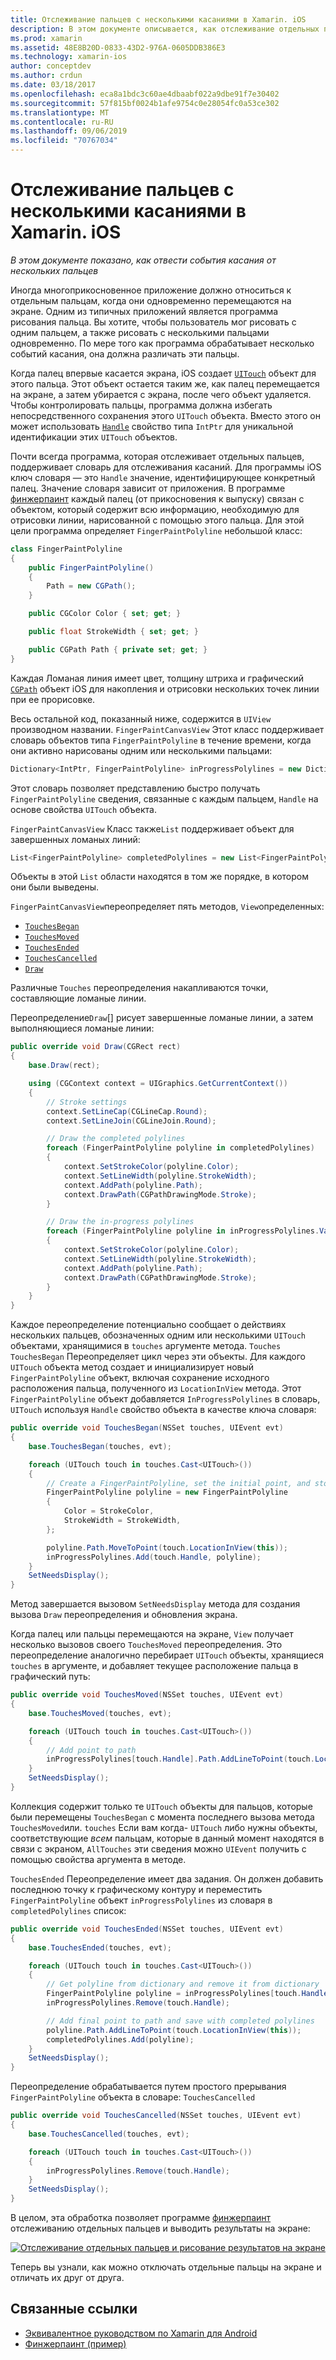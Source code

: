 ```yaml
---
title: Отслеживание пальцев с несколькими касаниями в Xamarin. iOS
description: В этом документе описывается, как отслеживание отдельных пальцев в жестовх с несколькими касаниями в приложении Xamarin. iOS. Пример приложения для рисования на основе пальца.
ms.prod: xamarin
ms.assetid: 48E8B20D-0833-43D2-976A-0605DDB386E3
ms.technology: xamarin-ios
author: conceptdev
ms.author: crdun
ms.date: 03/18/2017
ms.openlocfilehash: eca8a1bdc3c60ae4dbaabf022a9dbe91f7e30402
ms.sourcegitcommit: 57f815bf0024b1afe9754c0e28054fc0a53ce302
ms.translationtype: MT
ms.contentlocale: ru-RU
ms.lasthandoff: 09/06/2019
ms.locfileid: "70767034"
---
```

# <a name="multi-touch-finger-tracking-in-xamarinios"></a>Отслеживание пальцев с несколькими касаниями в Xamarin. iOS

_В этом документе показано, как отвести события касания от нескольких пальцев_

Иногда многоприкосновенное приложение должно относиться к отдельным пальцам, когда они одновременно перемещаются на экране. Одним из типичных приложений является программа рисования пальца. Вы хотите, чтобы пользователь мог рисовать с одним пальцем, а также рисовать с несколькими пальцами одновременно. По мере того как программа обрабатывает несколько событий касания, она должна различать эти пальцы.

Когда палец впервые касается экрана, iOS создает [`UITouch`](xref:UIKit.UITouch) объект для этого пальца. Этот объект остается таким же, как палец перемещается на экране, а затем убирается с экрана, после чего объект удаляется. Чтобы контролировать пальцы, программа должна избегать непосредственного сохранения этого `UITouch` объекта. Вместо этого он может использовать [`Handle`](xref:Foundation.NSObject.Handle) свойство типа `IntPtr` для уникальной идентификации этих `UITouch` объектов.

Почти всегда программа, которая отслеживает отдельных пальцев, поддерживает словарь для отслеживания касаний. Для программы iOS ключ словаря — это `Handle` значение, идентифицирующее конкретный палец. Значение словаря зависит от приложения. В программе [финжерпаинт](https://docs.microsoft.com/samples/xamarin/ios-samples/applicationfundamentals-fingerpaint) каждый палец (от прикосновения к выпуску) связан с объектом, который содержит всю информацию, необходимую для отрисовки линии, нарисованной с помощью этого пальца. Для этой цели программа определяет `FingerPaintPolyline` небольшой класс:

```csharp
class FingerPaintPolyline
{
    public FingerPaintPolyline()
    {
        Path = new CGPath();
    }

    public CGColor Color { set; get; }

    public float StrokeWidth { set; get; }

    public CGPath Path { private set; get; }
}
```

Каждая Ломаная линия имеет цвет, толщину штриха и графический [`CGPath`](xref:CoreGraphics.CGPath) объект iOS для накопления и отрисовки нескольких точек линии при ее прорисовке.

Весь остальной код, показанный ниже, содержится в `UIView` производном названии. `FingerPaintCanvasView` Этот класс поддерживает словарь объектов типа `FingerPaintPolyline` в течение времени, когда они активно нарисованы одним или несколькими пальцами:

```csharp
Dictionary<IntPtr, FingerPaintPolyline> inProgressPolylines = new Dictionary<IntPtr, FingerPaintPolyline>();
```

Этот словарь позволяет представлению быстро получать `FingerPaintPolyline` сведения, связанные с каждым пальцем, `Handle` на основе свойства `UITouch` объекта.

`FingerPaintCanvasView` Класс также`List` поддерживает объект для завершенных ломаных линий:

```csharp
List<FingerPaintPolyline> completedPolylines = new List<FingerPaintPolyline>();
```

Объекты в этой `List` области находятся в том же порядке, в котором они были выведены.

`FingerPaintCanvasView`переопределяет пять методов, `View`определенных:

- [`TouchesBegan`](xref:UIKit.UIResponder.TouchesBegan(Foundation.NSSet,UIKit.UIEvent))
- [`TouchesMoved`](xref:UIKit.UIResponder.TouchesMoved(Foundation.NSSet,UIKit.UIEvent))
- [`TouchesEnded`](xref:UIKit.UIResponder.TouchesEnded(Foundation.NSSet,UIKit.UIEvent))
- [`TouchesCancelled`](xref:UIKit.UIResponder.TouchesCancelled(Foundation.NSSet,UIKit.UIEvent))
- [`Draw`](xref:UIKit.UIView.Draw(CoreGraphics.CGRect))

Различные `Touches` переопределения накапливаются точки, составляющие ломаные линии.

Переопределение`Draw`[] рисует завершенные ломаные линии, а затем выполняющиеся ломаные линии:

```csharp
public override void Draw(CGRect rect)
{
    base.Draw(rect);

    using (CGContext context = UIGraphics.GetCurrentContext())
    {
        // Stroke settings
        context.SetLineCap(CGLineCap.Round);
        context.SetLineJoin(CGLineJoin.Round);

        // Draw the completed polylines
        foreach (FingerPaintPolyline polyline in completedPolylines)
        {
            context.SetStrokeColor(polyline.Color);
            context.SetLineWidth(polyline.StrokeWidth);
            context.AddPath(polyline.Path);
            context.DrawPath(CGPathDrawingMode.Stroke);
        }

        // Draw the in-progress polylines
        foreach (FingerPaintPolyline polyline in inProgressPolylines.Values)
        {
            context.SetStrokeColor(polyline.Color);
            context.SetLineWidth(polyline.StrokeWidth);
            context.AddPath(polyline.Path);
            context.DrawPath(CGPathDrawingMode.Stroke);
        }
    }
}
```

Каждое переопределение потенциально сообщает о действиях нескольких пальцев, обозначенных одним или несколькими `UITouch` объектами, хранящимися в `touches` аргументе метода. `Touches` `TouchesBegan` Переопределяет цикл через эти объекты. Для каждого `UITouch` объекта метод создает и инициализирует новый `FingerPaintPolyline` объект, включая сохранение исходного расположения пальца, полученного из `LocationInView` метода. Этот `FingerPaintPolyline` объект добавляется `InProgressPolylines` в словарь, `UITouch` используя `Handle` свойство объекта в качестве ключа словаря:

```csharp
public override void TouchesBegan(NSSet touches, UIEvent evt)
{
    base.TouchesBegan(touches, evt);

    foreach (UITouch touch in touches.Cast<UITouch>())
    {
        // Create a FingerPaintPolyline, set the initial point, and store it
        FingerPaintPolyline polyline = new FingerPaintPolyline
        {
            Color = StrokeColor,
            StrokeWidth = StrokeWidth,
        };

        polyline.Path.MoveToPoint(touch.LocationInView(this));
        inProgressPolylines.Add(touch.Handle, polyline);
    }
    SetNeedsDisplay();
}
```

Метод завершается вызовом `SetNeedsDisplay` метода для создания вызова `Draw` переопределения и обновления экрана.

Когда палец или пальцы перемещаются на экране, `View` получает несколько вызовов своего `TouchesMoved` переопределения. Это переопределение аналогично перебирает `UITouch` объекты, хранящиеся `touches` в аргументе, и добавляет текущее расположение пальца в графический путь:

```csharp
public override void TouchesMoved(NSSet touches, UIEvent evt)
{
    base.TouchesMoved(touches, evt);

    foreach (UITouch touch in touches.Cast<UITouch>())
    {
        // Add point to path
        inProgressPolylines[touch.Handle].Path.AddLineToPoint(touch.LocationInView(this));
    }
    SetNeedsDisplay();
}
```

Коллекция содержит только те `UITouch` объекты для пальцов, которые были перемещены `TouchesBegan` с момента последнего вызова метода `TouchesMoved`или. `touches` Если вам когда- `UITouch` либо нужны объекты, соответствующие *всем* пальцам, которые в данный момент находятся в связи с экраном, `AllTouches` эти сведения можно `UIEvent` получить с помощью свойства аргумента в методе.

`TouchesEnded` Переопределение имеет два задания. Он должен добавить последнюю точку к графическому контуру и переместить `FingerPaintPolyline` объект `inProgressPolylines` из словаря в `completedPolylines` список:

```csharp
public override void TouchesEnded(NSSet touches, UIEvent evt)
{
    base.TouchesEnded(touches, evt);

    foreach (UITouch touch in touches.Cast<UITouch>())
    {
        // Get polyline from dictionary and remove it from dictionary
        FingerPaintPolyline polyline = inProgressPolylines[touch.Handle];
        inProgressPolylines.Remove(touch.Handle);

        // Add final point to path and save with completed polylines
        polyline.Path.AddLineToPoint(touch.LocationInView(this));
        completedPolylines.Add(polyline);
    }
    SetNeedsDisplay();
}
```

Переопределение обрабатывается путем простого прерывания `FingerPaintPolyline` объекта в словаре: `TouchesCancelled`

```csharp
public override void TouchesCancelled(NSSet touches, UIEvent evt)
{
    base.TouchesCancelled(touches, evt);

    foreach (UITouch touch in touches.Cast<UITouch>())
    {
        inProgressPolylines.Remove(touch.Handle);
    }
    SetNeedsDisplay();
}
```

В целом, эта обработка позволяет программе [финжерпаинт](https://docs.microsoft.com/samples/xamarin/ios-samples/applicationfundamentals-fingerpaint) отслеживанию отдельных пальцев и выводить результаты на экране:

[![](touch-tracking-images/image01.png "Отслеживание отдельных пальцев и рисование результатов на экране")](touch-tracking-images/image01.png#lightbox)

Теперь вы узнали, как можно отключать отдельные пальцы на экране и отличать их друг от друга.

## <a name="related-links"></a>Связанные ссылки

- [Эквивалентное руководством по Xamarin для Android](~/android/app-fundamentals/touch/touch-tracking.md)
- [Финжерпаинт (пример)](https://docs.microsoft.com/samples/xamarin/ios-samples/applicationfundamentals-fingerpaint)
